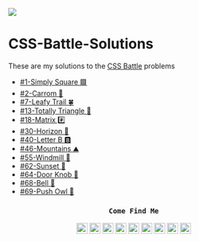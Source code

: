 ![](https://i.ibb.co/jbSCJ2m/maxresdefault.jpg)
# CSS-Battle-Solutions 

These are my solutions to the [CSS Battle](https://cssbattle.dev/player/tsaxena4k) problems 

- [#1-Simply Square 🟩](https://cssbattle.dev/play/1)
- [#2-Carrom 🔣](https://cssbattle.dev/play/2)
- [#7-Leafy Trail 🍀](https://cssbattle.dev/play/7)
- [#13-Totally Triangle 🔺](https://cssbattle.dev/play/13)
- [#18-Matrix #️⃣](https://cssbattle.dev/play/18)
- [#30-Horizon 🌅](https://cssbattle.dev/play/30)
- [#40-Letter B 🅱️](https://cssbattle.dev/play/40)
- [#46-Mountains ⛰️](https://cssbattle.dev/play/46)
- [#55-Windmill 💨](https://cssbattle.dev/play/55)
- [#62-Sunset 🌄](https://cssbattle.dev/play/62)
- [#64-Door Knob 🚪](https://cssbattle.dev/play/64)
- [#68-Bell 🔔](https://cssbattle.dev/play/68)
- [#69-Push Owl 🦉](https://cssbattle.dev/play/69)

<div align='center'>

### `Come Find Me`

[<img alt="Tushar | Twitter" width="22px" src="https://svgshare.com/i/Snh.svg" />][twitter]
[<img alt="Tushar | LinkedIn" width="22px" src="https://svgshare.com/i/SoD.svg" />][linkedin]
[<img alt="Tushar | Instagram" width="22px" src="https://svgshare.com/i/Sko.svg" />][instagram]
[<img alt="Tuhsra | facebook" width="22px" src="https://svgshare.com/i/Snk.svg" />][facebook]
[<img alt="Tuhsra | stackoverflow" width="22px" src="https://svgshare.com/i/Snj.svg" />][stackoverflow]
[<img alt="Tuhsra | discord" width="22px" src="https://svgshare.com/i/Smt.svg" />][discord]
[<img alt="Tuhsra | pinterest" width="22px" src="https://svgshare.com/i/SoQ.svg" />][pinterest]
[<img alt="Tuhsra | dribble" width="22px" src="https://svgshare.com/i/Sni.svg" />][dribble]
[<img alt="Tuhsra | codepen" width="22px" src="https://svgshare.com/i/Sn1.svg" />][codepen]

</div>

[twitter]: https://twitter.com/tsaxena4k
[instagram]: https://www.instagram.com/tsaxena4k/
[linkedin]: https://www.linkedin.com/in/tushar-saxena-94b742184/
[facebook]: https://www.facebook.com/tushar.saxena.56232
[stackoverflow]: https://stackoverflow.com/users/14212597/tushar-saxena
[discord]: https://discord.gg/cvqaGJ
[pinterest]: https://in.pinterest.com/tusharsaxena562/
[dribble]: https://dribbble.com/tsaxen3k
[codepen]: https://codepen.io/tsaxena4k
